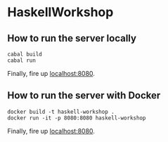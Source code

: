 # HaskellWorkshop

## How to run the server locally

```
cabal build
cabal run
```

Finally, fire up [localhost:8080](http://localhost:8080).

## How to run the server with Docker

```
docker build -t haskell-workshop .
docker run -it -p 8080:8080 haskell-workshop
```

Finally, fire up [localhost:8080](http://localhost:8080).
